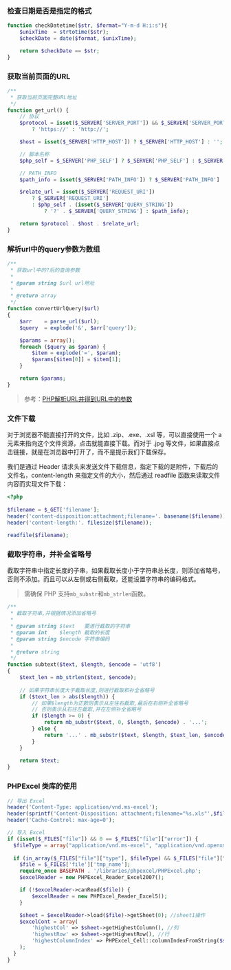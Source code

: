 ### 检查日期是否是指定的格式
```php
function checkDatetime($str, $format="Y-m-d H:i:s"){
    $unixTime  = strtotime($str);
    $checkDate = date($format, $unixTime);

    return $checkDate == $str;
}
```

### 获取当前页面的URL

```php
/**
 * 获取当前页面完整URL地址
 */
function get_url() {
    // 协议
    $protocol = isset($_SERVER['SERVER_PORT']) && $_SERVER['SERVER_PORT'] == '443'
        ? 'https://' : 'http://';

    $host = isset($_SERVER['HTTP_HOST']) ? $_SERVER['HTTP_HOST'] : '';

    // 脚本名称
    $php_self = $_SERVER['PHP_SELF'] ? $_SERVER['PHP_SELF'] : $_SERVER['SCRIPT_NAME'];

    // PATH_INFO
    $path_info = isset($_SERVER['PATH_INFO']) ? $_SERVER['PATH_INFO'] : '';

    $relate_url = isset($_SERVER['REQUEST_URI'])
        ? $_SERVER['REQUEST_URI']
        : $php_self . (isset($_SERVER['QUERY_STRING'])
            ? '?' . $_SERVER['QUERY_STRING'] : $path_info);

    return $protocol . $host . $relate_url;
}
```


### 解析url中的query参数为数组

```php
/**
 * 获取url中的?后的查询参数
 *
 * @param string $url url地址
 *
 * @return array
 */
function convertUrlQuery($url)
{
    $arr    = parse_url($url);
    $query  = explode('&', $arr['query']);

    $params = array();
    foreach ($query as $param) {
        $item = explode('=', $param);
        $params[$item[0]] = $item[1];
    }

    return $params;
}
```

> 参考：[PHP解析URL并得到URL中的参数](http://blog.csdn.net/wide288/article/details/17712989)

### 文件下载
对于浏览器不能直接打开的文件，比如 .zip、.exe、.xsl 等，可以直接使用一个 a 元素来指向这个文件资源，点击就能直接下载。而对于 .jpg 等文件，如果直接点击链接，就是在浏览器中打开了，而不是提示我们下载保存。

我们是通过 Header 请求头来发送文件下载信息，指定下载的是附件，下载后的文件名，content-length 来指定文件的大小，然后通过 readfile 函数来读取文件内容而实现文件下载：

```php
<?php 
 
$filename = $_GET['filename'];
header('content-disposition:attachment;filename='. basename($filename));
header('content-length:'. filesize($filename));
 
readfile($filename);
```

### 截取字符串，并补全省略号
截取字符串中指定长度的子串，如果截取长度小于字符串总长度，则添加省略号，否则不添加。而且可以从左侧或右侧截取，还能设置字符串的编码格式。

> 需确保 PHP 支持`mb_substr`和`mb_strlen`函数。

```php
/**
 * 截取字符串,并根据情况添加省略号
 *
 * @param string $text   要进行截取的字符串
 * @param int    $length 截取的长度
 * @param string $encode 字符串编码
 * 
 * @return string
 */
function subtext($text, $length, $encode = 'utf8')
{
    $text_len = mb_strlen($text, $encode);
    
    // 如果字符串长度大于截取长度,则进行截取和补全省略号
    if ($text_len > abs($length)) {
        // 如果$length为正数则表示从左往右截取,最后在右侧补全省略号
        // 否则表示从右往左截取,并在左侧补全省略号
        if ($length >= 0) {
            return mb_substr($text, 0, $length, $encode) . '...';
        } else {
            return '...' . mb_substr($text, $length, $text_len, $encode);
        }
    }
    
    return $text;
}
```

### PHPExcel 类库的使用

```php
// 导出 Excel
header('Content-Type: application/vnd.ms-excel');
header(sprintf('Content-Disposition: attachment;filename="%s.xls"',$filename));
header('Cache-Control: max-age=0');

// 导入 Excel
if (isset($_FILES["file"]) && 0 == $_FILES["file"]["error"]) {
  $fileType = array("application/vnd.ms-excel", "application/vnd.openxmlformats-officedocument.spreadsheetml.sheet", "application/kset","application/octet-stream");  //文件格式
            
  if (in_array($_FILES["file"]["type"], $fileType) && $_FILES["file"]["size"] <= 2 * 1000 * 1000) {
    $file = $_FILES['file']['tmp_name'];
    require_once BASEPATH . '/libraries/phpexcel/PHPExcel.php';
    $excelReader = new PHPExcel_Reader_Excel2007();

    if (!$excelReader->canRead($file)) {
        $excelReader = new PHPExcel_Reader_Excel5();
    }

    $sheet = $excelReader->load($file)->getSheet(0); //sheet1操作
    $excelCont = array(
        'highestCol' => $sheet->getHighestColumn(), //列
        'highestRow' => $sheet->getHighestRow(), //行
        'highestColumnIndex' => PHPExcel_Cell::columnIndexFromString($sheet->getHighestColumn()) // 几列
    );
  }
}
```


